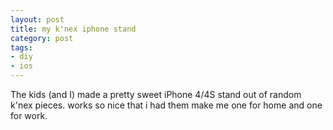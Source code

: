 ```yaml
---
layout: post
title: my k'nex iphone stand
category: post
tags:
- diy
- ios
---
```


The kids (and I) made a pretty sweet iPhone 4/4S stand out of random k'nex pieces. works so nice that i had them make me one for home and one for work.